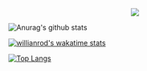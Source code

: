 <div align=center>
  <a href="https://hits.seeyoufarm.com"><img src="https://hits.seeyoufarm.com/api/count/incr/badge.svg?url=https%3A%2F%2Fgithub.com%2F00-yykim&count_bg=%2379C83D&title_bg=%23555555&icon=&icon_color=%23E7E7E7&title=hits&edge_flat=false"></a>
</div>


![Anurag's github stats](https://github-readme-stats.vercel.app/api?username=00-yykim&show_icons=true&theme=radical)

[![willianrod's wakatime stats](https://github-readme-stats.vercel.app/api/wakatime?username=@e2782542-490c-4443-8b5a-03993a7fd6ca)](https://github.com/anuraghazra/github-readme-stats)

[![Top Langs](https://github-readme-stats.vercel.app/api/top-langs/?username=00-yykim)](https://github.com/anuraghazra/github-readme-stats)

